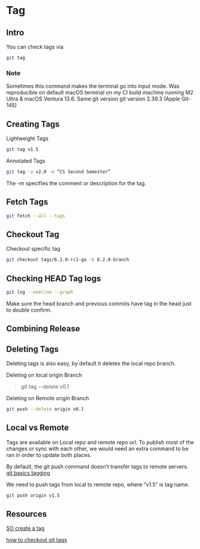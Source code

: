 # Tag

## Intro

You can check tags via

```sh
git tag
```

### Note
Sometimes this command makes the terminal go into input mode. Was reproducible on default macOS terminal on my CI build machine running M2 Ultra & macOS Ventura 13.6.
Same git version
git version 2.39.3 (Apple Git-145)

## Creating Tags

Lightweight Tags

```sh 
git tag v1.5
```

Annotated Tags

```sh 
git tag -a v2.0 -m “CS Second Semester”
```


The -m specifies the comment or description for the tag.


## Fetch Tags

```sh
git fetch --all --tags
```

## Checkout Tag

Checkout specific tag 

```sh
git checkout tags/6.2.0-rc1-ga -b 6.2.0-branch
```

## Checking HEAD Tag logs

```sh
git log --oneline --graph
```

Make sure the head branch and previous commits have tag in the head just to double confirm.



## Combining Release

## Deleting Tags

Deleting tags is also easy, by default it deletes the local repo branch.

Deleting on local origin Branch

> git tag --delete v0.1

Deleting on Remote origin Branch

```sh
git push --delete origin v0.1
```

## Local vs Remote

Tags are available on Local repo and remote repo url. To publish most of the changes or sync with each other, we would need an extra command to be ran in order to update both places.

By default, the git push command doesn’t transfer tags to remote servers. [git basics tagging](https://git-scm.com/book/en/v2/Git-Basics-Tagging)

We need to push tags from local to remote repo, where “v1.5” is tag name.

```sh
git push origin v1.5
``` 


## Resources

[SO create a tag](https://stackoverflow.com/questions/18216991/create-a-tag-in-a-github-repository)

[how to checkout git tags](https://devconnected.com/how-to-checkout-git-tags/)

